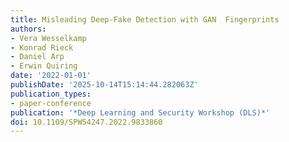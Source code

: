 ```yaml
---
title: Misleading Deep-Fake Detection with GAN  Fingerprints
authors:
- Vera Wesselkamp
- Konrad Rieck
- Daniel Arp
- Erwin Quiring
date: '2022-01-01'
publishDate: '2025-10-14T15:14:44.282063Z'
publication_types:
- paper-conference
publication: '*Deep Learning and Security Workshop (DLS)*'
doi: 10.1109/SPW54247.2022.9833860
---
```

